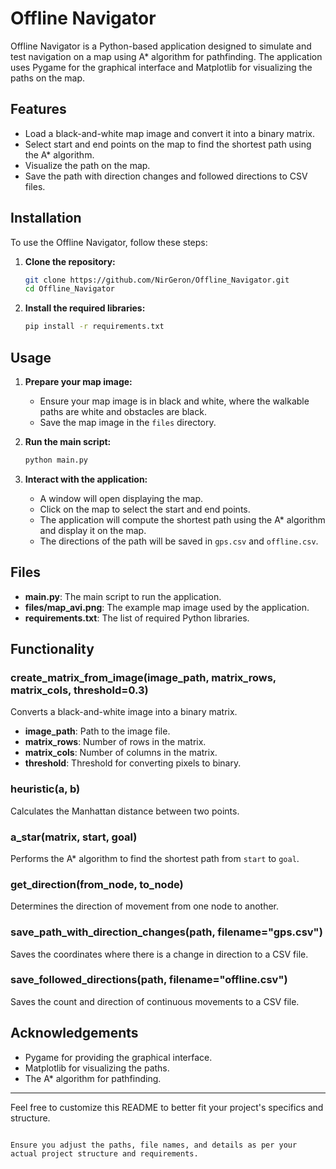 # Offline Navigator

Offline Navigator is a Python-based application designed to simulate and test navigation on a map using A* algorithm for pathfinding. The application uses Pygame for the graphical interface and Matplotlib for visualizing the paths on the map.

## Features

- Load a black-and-white map image and convert it into a binary matrix.
- Select start and end points on the map to find the shortest path using the A* algorithm.
- Visualize the path on the map.
- Save the path with direction changes and followed directions to CSV files.

## Installation

To use the Offline Navigator, follow these steps:

1. **Clone the repository:**
   ```bash
   git clone https://github.com/NirGeron/Offline_Navigator.git
   cd Offline_Navigator
   ```

2. **Install the required libraries:**
   ```bash
   pip install -r requirements.txt
   ```

## Usage

1. **Prepare your map image:**
   - Ensure your map image is in black and white, where the walkable paths are white and obstacles are black.
   - Save the map image in the `files` directory.

2. **Run the main script:**
   ```bash
   python main.py
   ```

3. **Interact with the application:**
   - A window will open displaying the map.
   - Click on the map to select the start and end points.
   - The application will compute the shortest path using the A* algorithm and display it on the map.
   - The directions of the path will be saved in `gps.csv` and `offline.csv`.

## Files

- **main.py**: The main script to run the application.
- **files/map_avi.png**: The example map image used by the application.
- **requirements.txt**: The list of required Python libraries.

## Functionality

### create_matrix_from_image(image_path, matrix_rows, matrix_cols, threshold=0.3)

Converts a black-and-white image into a binary matrix.

- **image_path**: Path to the image file.
- **matrix_rows**: Number of rows in the matrix.
- **matrix_cols**: Number of columns in the matrix.
- **threshold**: Threshold for converting pixels to binary.

### heuristic(a, b)

Calculates the Manhattan distance between two points.

### a_star(matrix, start, goal)

Performs the A* algorithm to find the shortest path from `start` to `goal`.

### get_direction(from_node, to_node)

Determines the direction of movement from one node to another.

### save_path_with_direction_changes(path, filename="gps.csv")

Saves the coordinates where there is a change in direction to a CSV file.

### save_followed_directions(path, filename="offline.csv")

Saves the count and direction of continuous movements to a CSV file.


## Acknowledgements

- Pygame for providing the graphical interface.
- Matplotlib for visualizing the paths.
- The A* algorithm for pathfinding.

---

Feel free to customize this README to better fit your project's specifics and structure.
```

Ensure you adjust the paths, file names, and details as per your actual project structure and requirements.

